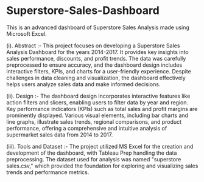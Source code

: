 # Superstore-Sales-Dashboard
This is an advanced dashboard of Superstore Sales Analysis made using Microsoft Excel.

(i). Abstract :- This project focuses on developing a Superstore Sales Analysis Dashboard for the years 2014-2017. It provides key insights into sales performance, discounts, and profit trends. The data was carefully preprocessed to ensure accuracy, and the dashboard design includes interactive filters, KPIs, and charts for a user-friendly experience. Despite challenges in data cleaning and visualization, the dashboard effectively helps users analyze sales data and make informed decisions.

(ii). Design :- The dashboard design incorporates interactive features like action filters and slicers, enabling users to filter data by year and region. Key performance indicators (KPIs) such as total sales and profit margins are prominently displayed. Various visual elements, including bar charts and line graphs, illustrate sales trends, regional comparisons, and product performance, offering a comprehensive and intuitive analysis of supermarket sales data from 2014 to 2017.

(iii). Tools and Dataset :- The project utilized MS Excel for the creation and development of the dashboard, with Tableau Prep handling the data preprocessing. The dataset used for analysis was named "superstore sales.csv," which provided the foundation for exploring and visualizing sales trends and performance metrics.

